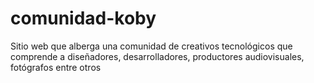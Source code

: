 # comunidad-koby
Sitio web que alberga una comunidad de creativos tecnológicos que comprende a diseñadores, desarrolladores, productores audiovisuales, fotógrafos entre otros
